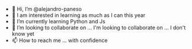 - 👋 Hi, I’m @alejandro-paneso
- 👀 I am interested in learning as much as I can this year
- 🌱 I’m currently learning Python and Js
- 💞️ I’m looking to collaborate on ... I'm looking to collaborate on ... I don't know yet
- 📫 How to reach me ... with confidence

<!---
alejandro-paneso/alejandro-paneso is a ✨ special ✨ repository because its `README.md` (this file) appears on your GitHub profile.
You can click the Preview link to take a look at your changes.
--->
